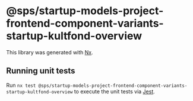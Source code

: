 # @sps/startup-models-project-frontend-component-variants-startup-kultfond-overview

This library was generated with [Nx](https://nx.dev).

## Running unit tests

Run `nx test @sps/startup-models-project-frontend-component-variants-startup-kultfond-overview` to execute the unit tests via [Jest](https://jestjs.io).
